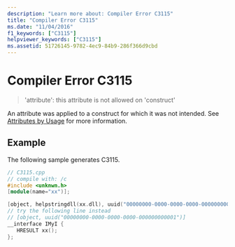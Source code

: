 ```yaml
---
description: "Learn more about: Compiler Error C3115"
title: "Compiler Error C3115"
ms.date: "11/04/2016"
f1_keywords: ["C3115"]
helpviewer_keywords: ["C3115"]
ms.assetid: 51726145-9782-4ec9-84b9-286f366d9cbd
---
```

# Compiler Error C3115

> 'attribute': this attribute is not allowed on 'construct'

An attribute was applied to a construct for which it was not intended.  See [Attributes by Usage](../../windows/attributes/attributes-by-usage.md) for more information.

## Example

The following sample generates C3115.

```cpp
// C3115.cpp
// compile with: /c
#include <unknwn.h>
[module(name="xx")];

[object, helpstringdll(xx.dll), uuid("00000000-0000-0000-0000-000000000001")]   // C3115
// try the following line instead
// [object, uuid("00000000-0000-0000-0000-000000000001")]
__interface IMyI {
   HRESULT xx();
};
```

